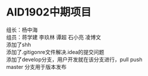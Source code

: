 # AID1902中期项目
组长：杨中海  
组员：蒋学建 李玖林 谭超 石小亮 凌博文  
添加了shh  
添加了.gitigonre文件解决.idea的提交问题  
添加了develop分支，用户开发就在该分支进行，pull push  
master 分支用于版本发布

